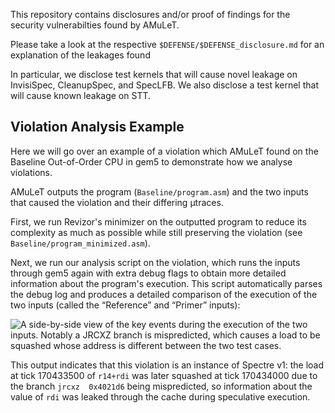 This repository contains disclosures and/or proof of findings for the security vulnerabilties found by AMuLeT.

Please take a look at the respective `$DEFENSE/$DEFENSE_disclosure.md` for an explanation of the leakages found

In particular, we disclose test kernels that will cause novel leakage on InvisiSpec, CleanupSpec, and SpecLFB.
We also disclose a test kernel that will cause known leakage on STT.

## Violation Analysis Example

Here we will go over an example of a violation which AMuLeT found
on the Baseline Out-of-Order CPU in gem5 to demonstrate how we analyse violations.

AMuLeT outputs the program (`Baseline/program.asm`) and the two inputs that caused the violation
and their differing μtraces.

First, we run Revizor's minimizer on the
outputted program to reduce its complexity as much as possible while still preserving the violation (see `Baseline/program_minimized.asm`).

Next, we run our analysis script on the violation, which runs the inputs through gem5 again with extra debug flags to obtain
more detailed information about the program's execution. This script automatically parses the debug log and produces
a detailed comparison of the execution of the two inputs (called the “Reference” and “Primer” inputs):

![A side-by-side view of the key events during the execution of the two inputs. Notably a JRCXZ branch is
mispredicted, which causes a load to be squashed whose address is different between the two test cases.](Baseline/analysis_output.png)

This output indicates that this violation is an instance of Spectre v1:
the load at tick 170433500 of `r14+rdi` was later squashed at tick 170434000
due to the branch `jrcxz  0x4021d6` being mispredicted,
so information about the value of `rdi` was leaked through the cache during speculative execution.
